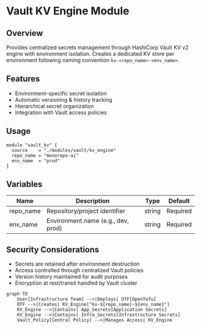 # Vault KV Engine Module

## Overview
Provides centralized secrets management through HashiCorp Vault KV v2 engine with environment isolation. Creates a dedicated KV store per environment following naming convention `kv-<repo_name>-<env_name>`.

## Features
- Environment-specific secret isolation
- Automatic versioning & history tracking
- Hierarchical secret organization
- Integration with Vault access policies

## Usage
```hcl
module "vault_kv" {
  source    = "./modules/vault/kv_engine"
  repo_name = "monorepo-ai"
  env_name  = "prod"
}
```

## Variables
| Name | Description | Type | Default |
|------|-------------|------|---------|
| repo_name | Repository/project identifier | string | Required |
| env_name | Environment name (e.g., dev, prod) | string | Required |

## Security Considerations
- Secrets are retained after environment destruction
- Access controlled through centralized Vault policies
- Version history maintained for audit purposes
- Encryption at rest/transit handled by Vault cluster

```mermaid
graph TD
    User[Infrastructure Team] -->|Deploys| OTF[OpenTofu]
    OTF -->|Creates| KV_Engine["kv-${repo_name}-${env_name}"]
    KV_Engine -->|Contains| App_Secrets[Application Secrets]
    KV_Engine -->|Contains| Infra_Secrets[Infrastructure Secrets]
    Vault_Policy[Central Policy] -->|Manages Access| KV_Engine